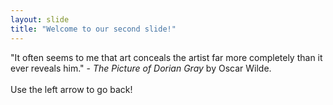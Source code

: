 ```yaml
---
layout: slide
title: "Welcome to our second slide!"
---
```



"It often seems to me that art conceals the artist far more completely than it ever reveals him." - *The Picture of Dorian Gray* by Oscar Wilde.
<br /> <br />
Use the left arrow to go back!